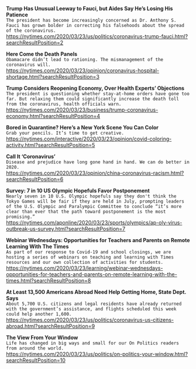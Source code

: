**Trump Has Unusual Leeway to Fauci, but Aides Say He’s Losing His Patience**\
`The president has become increasingly concerned as Dr. Anthony S. Fauci has grown bolder in correcting his falsehoods about the spread of the coronavirus.`\
https://nytimes.com/2020/03/23/us/politics/coronavirus-trump-fauci.html?searchResultPosition=2

**Here Come the Death Panels**\
`Obamacare didn’t lead to rationing. The mismanagement of the coronavirus will.`\
https://nytimes.com/2020/03/23/opinion/coronavirus-hospital-shortage.html?searchResultPosition=3

**Trump Considers Reopening Economy, Over Health Experts’ Objections**\
`The president is questioning whether stay-at-home orders have gone too far. But relaxing them could significantly increase the death toll from the coronavirus, health officials warn.`\
https://nytimes.com/2020/03/23/business/trump-coronavirus-economy.html?searchResultPosition=4

**Bored in Quarantine? Here’s a New York Scene You Can Color**\
`Grab your pencils. It’s time to get creative.`\
https://nytimes.com/interactive/2020/03/23/opinion/covid-coloring-activity.html?searchResultPosition=5

**Call It ‘Coronavirus’**\
`Disease and prejudice have long gone hand in hand. We can do better in 2020.`\
https://nytimes.com/2020/03/23/opinion/china-coronavirus-racism.html?searchResultPosition=6

**Survey: 7 in 10 US Olympic Hopefuls Favor Postponement**\
`Nearly seven in 10 U.S. Olympic hopefuls say they don't think the Tokyo Games will be fair if they are held in July, prompting leaders of the U.S. Olympic and Paralympic Committee to conclude “it’s more clear than ever that the path toward postponement is the most promising.”`\
https://nytimes.com/aponline/2020/03/23/sports/olympics/ap-oly-virus-outbreak-us-survey.html?searchResultPosition=7

**Webinar Wednesdays: Opportunities for Teachers and Parents on Remote Learning With The Times**\
`As part of our response to Covid-19 and school closings, we are hosting a series of webinars on teaching and learning with Times resources and our own collection of activities for students.`\
https://nytimes.com/2020/03/23/learning/webinar-wednesdays-opportunities-for-teachers-and-parents-on-remote-learning-with-the-times.html?searchResultPosition=8

**At Least 13,500 Americans Abroad Need Help Getting Home, State Dept. Says**\
`About 5,700 U.S. citizens and legal residents have already returned with the government’s assistance, and flights scheduled this week could help another 1,600.`\
https://nytimes.com/2020/03/23/us/politics/coronavirus-us-citizens-abroad.html?searchResultPosition=9

**The View From Your Window**\
`Life has changed in big ways and small for our On Politics readers from around the world.`\
https://nytimes.com/2020/03/23/us/politics/on-politics-your-window.html?searchResultPosition=10

